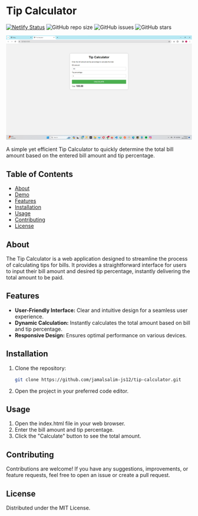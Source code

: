 # Tip Calculator
[![Netlify Status](https://api.netlify.com/api/v1/badges/8b678552-5068-4713-8ebe-61f3c1d92451/deploy-status)](https://app.netlify.com/sites/tipcalculator-12/deploys)
![GitHub repo size](https://img.shields.io/github/repo-size/Jamalsalim-js12/Tip-Calculator)
![GitHub issues](https://img.shields.io/github/issues/Jamalsalim-js12/Tip-Calculator)
![GitHub stars](https://img.shields.io/github/stars/Jamalsalim-js12/Tip-Calculator)

![Tip Calculator](https://github.com/jamalsalim-js12/Tip-Calculator/blob/main/images/Project%20Preview.png)

A simple yet efficient Tip Calculator to quickly determine the total bill amount based on the entered bill amount and tip percentage.

## Table of Contents

- [About](#about)
- [Demo](#demo)
- [Features](#features)
- [Installation](#installation)
- [Usage](#usage)
- [Contributing](#contributing)
- [License](#license)

## About

The Tip Calculator is a web application designed to streamline the process of calculating tips for bills. It provides a straightforward interface for users to input their bill amount and desired tip percentage, instantly delivering the total amount to be paid.

## Features

- **User-Friendly Interface:** Clear and intuitive design for a seamless user experience.
- **Dynamic Calculation:** Instantly calculates the total amount based on bill and tip percentage.
- **Responsive Design:** Ensures optimal performance on various devices.

## Installation

1. Clone the repository:

   ```bash
   git clone https://github.com/jamalsalim-js12/tip-calculator.git
2. Open the project in your preferred code editor.

## Usage
1. Open the index.html file in your web browser.
2. Enter the bill amount and tip percentage.
3. Click the "Calculate" button to see the total amount.

## Contributing
Contributions are welcome! If you have any suggestions, improvements, or feature requests, feel free to open an issue or create a pull request.

## License
Distributed under the MIT License.
